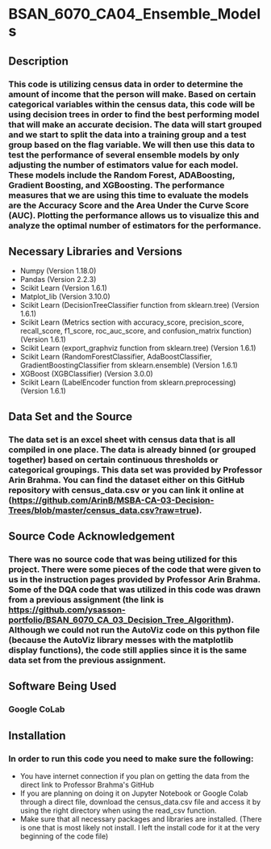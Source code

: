 # BSAN_6070_CA04_Ensemble_Models

## Description

### This code is utilizing census data in order to determine the amount of income that the person will make. Based on certain categorical variables within the census data, this code will be using decision trees in order to find the best performing model that will make an accurate decision. The data will start grouped and we start to split the data into a training group and a test group based on the flag variable. We will then use this data to test the performance of several ensemble models by only adjusting the number of estimators value for each model. These models include the Random Forest, ADABoosting, Gradient Boosting, and XGBoosting. The performance measures that we are using this time to evaluate the models are the Accuracy Score and the Area Under the Curve Score (AUC). Plotting the performance allows us to visualize this and analyze the optimal number of estimators for the performance. 

## Necessary Libraries and Versions

* Numpy (Version 1.18.0)
* Pandas (Version 2.2.3)
* Scikit Learn (Version 1.6.1)
* Matplot_lib (Version 3.10.0)
* Scikit Learn (DecisionTreeClassifier function from sklearn.tree) (Version 1.6.1)
* Scikit Learn (Metrics section with accuracy_score, precision_score, recall_score, f1_score, roc_auc_score, and confusion_matrix function) (Version 1.6.1)
* Scikit Learn (export_graphviz function from sklearn.tree) (Version 1.6.1)
* Scikit Learn (RandomForestClassifier, AdaBoostClassifier, GradientBoostingClassifier from sklearn.ensemble) (Version 1.6.1)
* XGBoost (XGBClassifier) (Version 3.0.0)
* Scikit Learn (LabelEncoder function from sklearn.preprocessing) (Version 1.6.1)


## Data Set and the Source

### The data set is an excel sheet with census data that is all compiled in one place. The data is already binned (or grouped together) based on certain continuous thresholds or categorical groupings. This data set was provided by Professor Arin Brahma. You can find the dataset either on this GitHub repository with census_data.csv or you can link it online at (https://github.com/ArinB/MSBA-CA-03-Decision-Trees/blob/master/census_data.csv?raw=true). 

## Source Code Acknowledgement

### There was no source code that was being utilized for this project. There were some pieces of the code that were given to us in the instruction pages provided by Professor Arin Brahma. Some of the DQA code that was utilized in this code was drawn from a previous assignment (the link is https://github.com/ysasson-portfolio/BSAN_6070_CA_03_Decision_Tree_Algorithm). Although we could not run the AutoViz code on this python file (because the AutoViz library messes with the matplotlib display functions), the code still applies since it is the same data set from the previous assignment.

## Software Being Used

### Google CoLab


## Installation

### In order to run this code you need to make sure the following:
* You have internet connection if you plan on getting the data from the direct link to Professor Brahma's GitHub
* If you are planning on doing it on Jupyter Notebook or Google Colab through a direct file, download the census_data.csv file and access it by using the right directory when using the read_csv function.
* Make sure that all necessary packages and libraries are installed. (There is one that is most likely not install. I left the install code for it at the very beginning of the code file)
